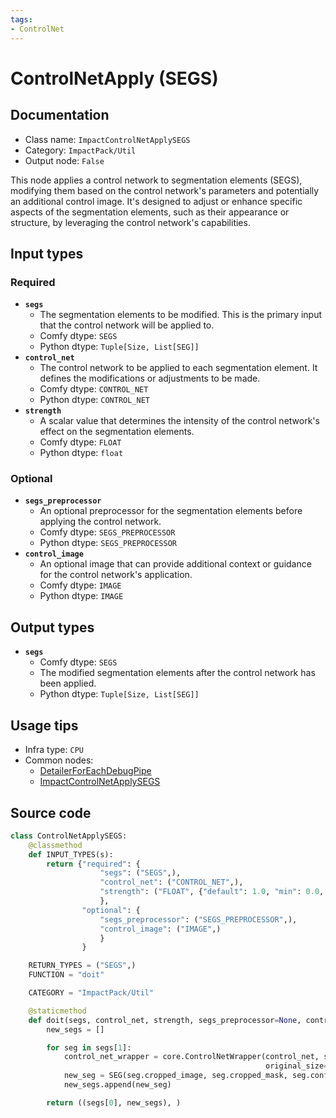 ```yaml
---
tags:
- ControlNet
---
```


# ControlNetApply (SEGS)
## Documentation
- Class name: `ImpactControlNetApplySEGS`
- Category: `ImpactPack/Util`
- Output node: `False`

This node applies a control network to segmentation elements (SEGS), modifying them based on the control network's parameters and potentially an additional control image. It's designed to adjust or enhance specific aspects of the segmentation elements, such as their appearance or structure, by leveraging the control network's capabilities.
## Input types
### Required
- **`segs`**
    - The segmentation elements to be modified. This is the primary input that the control network will be applied to.
    - Comfy dtype: `SEGS`
    - Python dtype: `Tuple[Size, List[SEG]]`
- **`control_net`**
    - The control network to be applied to each segmentation element. It defines the modifications or adjustments to be made.
    - Comfy dtype: `CONTROL_NET`
    - Python dtype: `CONTROL_NET`
- **`strength`**
    - A scalar value that determines the intensity of the control network's effect on the segmentation elements.
    - Comfy dtype: `FLOAT`
    - Python dtype: `float`
### Optional
- **`segs_preprocessor`**
    - An optional preprocessor for the segmentation elements before applying the control network.
    - Comfy dtype: `SEGS_PREPROCESSOR`
    - Python dtype: `SEGS_PREPROCESSOR`
- **`control_image`**
    - An optional image that can provide additional context or guidance for the control network's application.
    - Comfy dtype: `IMAGE`
    - Python dtype: `IMAGE`
## Output types
- **`segs`**
    - Comfy dtype: `SEGS`
    - The modified segmentation elements after the control network has been applied.
    - Python dtype: `Tuple[Size, List[SEG]]`
## Usage tips
- Infra type: `CPU`
- Common nodes:
    - [DetailerForEachDebugPipe](../../ComfyUI-Impact-Pack/Nodes/DetailerForEachDebugPipe.md)
    - [ImpactControlNetApplySEGS](../../ComfyUI-Impact-Pack/Nodes/ImpactControlNetApplySEGS.md)



## Source code
```python
class ControlNetApplySEGS:
    @classmethod
    def INPUT_TYPES(s):
        return {"required": {
                    "segs": ("SEGS",),
                    "control_net": ("CONTROL_NET",),
                    "strength": ("FLOAT", {"default": 1.0, "min": 0.0, "max": 10.0, "step": 0.01}),
                    },
                "optional": {
                    "segs_preprocessor": ("SEGS_PREPROCESSOR",),
                    "control_image": ("IMAGE",)
                    }
                }

    RETURN_TYPES = ("SEGS",)
    FUNCTION = "doit"

    CATEGORY = "ImpactPack/Util"

    @staticmethod
    def doit(segs, control_net, strength, segs_preprocessor=None, control_image=None):
        new_segs = []

        for seg in segs[1]:
            control_net_wrapper = core.ControlNetWrapper(control_net, strength, segs_preprocessor, seg.control_net_wrapper,
                                                         original_size=segs[0], crop_region=seg.crop_region, control_image=control_image)
            new_seg = SEG(seg.cropped_image, seg.cropped_mask, seg.confidence, seg.crop_region, seg.bbox, seg.label, control_net_wrapper)
            new_segs.append(new_seg)

        return ((segs[0], new_segs), )

```
